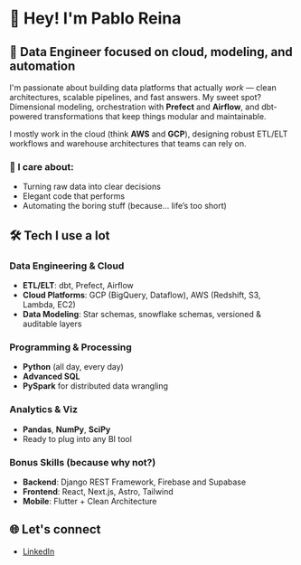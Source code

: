 # 👋 Hey! I'm Pablo Reina

## 🚀 Data Engineer focused on cloud, modeling, and automation

I'm passionate about building data platforms that actually *work* — clean architectures, scalable pipelines, and fast answers. My sweet spot? Dimensional modeling, orchestration with **Prefect** and **Airflow**, and dbt-powered transformations that keep things modular and maintainable.

I mostly work in the cloud (think **AWS** and **GCP**), designing robust ETL/ELT workflows and warehouse architectures that teams can rely on.

### 🧠 I care about:
- Turning raw data into clear decisions
- Elegant code that performs
- Automating the boring stuff (because... life’s too short)

## 🛠 Tech I use a lot

### Data Engineering & Cloud
- **ETL/ELT**: dbt, Prefect, Airflow
- **Cloud Platforms**: GCP (BigQuery, Dataflow), AWS (Redshift, S3, Lambda, EC2)
- **Data Modeling**: Star schemas, snowflake schemas, versioned & auditable layers

### Programming & Processing
- **Python** (all day, every day)
- **Advanced SQL**
- **PySpark** for distributed data wrangling

### Analytics & Viz
- **Pandas**, **NumPy**, **SciPy**
- Ready to plug into any BI tool

### Bonus Skills (because why not?)
- **Backend**: Django REST Framework, Firebase and Supabase
- **Frontend**: React, Next.js, Astro, Tailwind
- **Mobile**: Flutter + Clean Architecture

## 🌐 Let's connect
- [LinkedIn](https://www.linkedin.com/in/preina)
